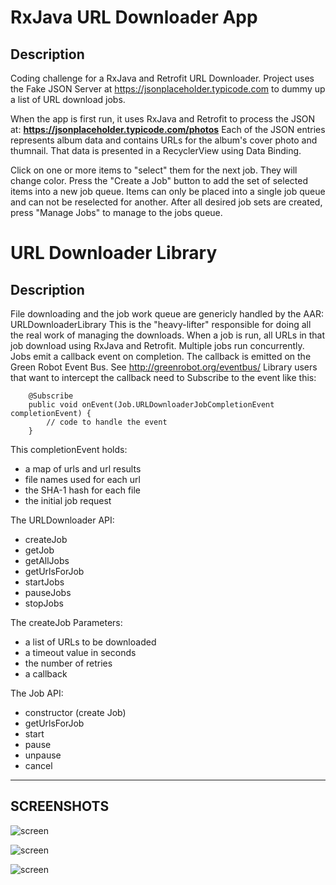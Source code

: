 RxJava URL Downloader App
=========================

## Description

Coding challenge for a RxJava and Retrofit URL Downloader.  Project uses the Fake JSON Server at https://jsonplaceholder.typicode.com to dummy up a list of URL download jobs.

When the app is first run, it uses RxJava and Retrofit to process the JSON at:
<b>https://jsonplaceholder.typicode.com/photos</b>  Each of the JSON entries
represents album data and contains URLs for the album's cover photo and thumnail.
That data is presented in a RecyclerView using Data Binding.

Click on one or more items to "select" them for the next job. They will change color.
Press the "Create a Job" button to add the set of selected items into a new job queue.
Items can only be placed into a single job queue and can not be reselected for another.
After all desired job sets are created, press "Manage Jobs" to manage to the jobs queue.


URL Downloader Library
======================

## Description

File downloading and the job work queue are genericly handled by the AAR: URLDownloaderLibrary
This is the "heavy-lifter" responsible for doing all the real work of managing the downloads.
When a job is run, all URLs in that job download using RxJava and Retrofit.
Multiple jobs run concurrently.  Jobs emit a callback event on completion.
The callback is emitted on the Green Robot Event Bus.  See http://greenrobot.org/eventbus/
Library users that want to intercept the callback need to Subscribe to the event like this:

```
    @Subscribe
    public void onEvent(Job.URLDownloaderJobCompletionEvent completionEvent) {
        // code to handle the event
    }
```

This completionEvent holds:
 * a map of urls and url results
 * file names used for each url
 * the SHA-1 hash for each file
 * the initial job request


The URLDownloader API:
 * createJob
 * getJob
 * getAllJobs
 * getUrlsForJob
 * startJobs
 * pauseJobs
 * stopJobs

The createJob Parameters:
 * a list of URLs to be downloaded
 * a timeout value in seconds
 * the number of retries
 * a callback

The Job API:
 * constructor (create Job)
 * getUrlsForJob
 * start
 * pause
 * unpause
 * cancel


---
SCREENSHOTS
---


![screen](../master/screens/create_jobs.png)

![screen](../master/screens/job_list.png)

![screen](../master/screens/job_details.png)

